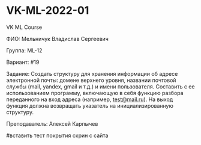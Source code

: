 # VK-ML-2022-01

VK ML Course

ФИО: Мельничук Владислав Сергеевич

Группа: ML-12

Вариант: #19

Задание:
Создать структуру для хранения информации об адресе электронной почты: домене верхнего уровня, названии почтовой службы (mail, yandex, gmail и т.д.) и имени пользователя. Составить с ее использованием программу, включающую в себя функцию разбора переданного на вход адреса (например, test@mail.ru). На выход функция должна возвращать указатель на инициализированную структуру.

Преподаватель: Алексей Карпычев

#вставить тест покрытия скрин с сайта